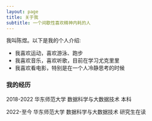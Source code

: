 ```yaml
---
layout: page
title: 关于我
subtitle: 一个间歇性喜欢精神内耗的人
---
```


我叫陈煜。以下是我的个人介绍:

- 我喜欢运动，喜欢游泳、跑步
- 我喜欢音乐，喜欢听歌，目前在学习尤克里里
- 我喜欢看电影，特别是在一个人冷静思考的时候


### 我的经历

2018-2022 华东师范大学 数据科学与大数据技术 本科

2022-至今  华东师范大学 数据科学与大数据技术 研究生在读



